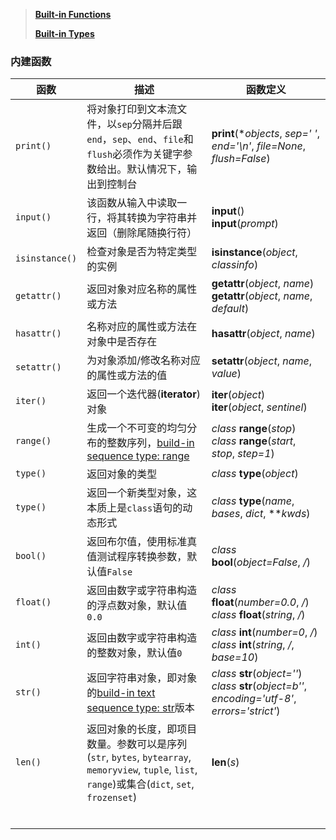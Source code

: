 > **[Built-in Functions](https://docs.python.org/3/library/functions.html)**
>
> **[Built-in Types](https://docs.python.org/3/library/stdtypes.html)**

### 内建函数

| 函数           | 描述                                                         | 函数定义                                                     |
| -------------- | ------------------------------------------------------------ | ------------------------------------------------------------ |
| `print()` | 将对象打印到文本流文件，以`sep`分隔并后跟`end`，`sep`、`end`、`file`和`flush`必须作为关键字参数给出。默认情况下，输出到控制台 | **print**(**objects*, *sep=' '*, *end='\n'*, *file=None*, *flush=False*) |
| `input()` | 该函数从输入中读取一行，将其转换为字符串并返回（删除尾随换行符） | **input**()<br/>**input**(*prompt*) |
| `isinstance()` | 检查对象是否为特定类型的实例                                 | **isinstance**(*object*, *classinfo*)     |
| `getattr()`    | 返回对象对应名称的属性或方法                                 | **getattr**(*object*, *name*)<br/>**getattr**(*object*, *name*, *default*) |
| `hasattr()`    | 名称对应的属性或方法在对象中是否存在                         | **hasattr**(*object*, *name*)                                |
| `setattr()`    | 为对象添加/修改名称对应的属性或方法的值                      | **setattr**(*object*, *name*, *value*)                       |
| `iter()`       | 返回一个迭代器(**iterator**)对象                             | **iter**(*object*)<br/>**iter**(*object*, *sentinel*)        |
| `range()`      | 生成一个不可变的均匀分布的整数序列，[build-in sequence type: range](https://docs.python.org/3/library/stdtypes.html#typesseq-range) | *class* **range**(*stop*)<br/>*class* **range**(*start*, *stop*, *step=1*) |
| `type()`       | 返回对象的类型                                               | *class* **type**(*object*)                                   |
| `type()`       | 返回一个新类型对象，这本质上是`class`语句的动态形式          | *class* **type**(*name*, *bases*, *dict*, ***kwds*)          |
| `bool()`       | 返回布尔值，使用标准真值测试程序转换参数，默认值`False`      | *class* **bool**(*object=False*, */*)                        |
| `float()`      | 返回由数字或字符串构造的浮点数对象，默认值`0.0`              | *class* **float**(*number=0.0*, */*)<br/>*class* **float**(*string*, */*) |
| `int()`        | 返回由数字或字符串构造的整数对象，默认值`0`                  | *class* **int**(*number=0*, */*)<br/>*class* **int**(*string*, */*, *base=10*) |
| `str()`        | 返回字符串对象，即对象的[build-in text sequence type: str](https://docs.python.org/3/library/stdtypes.html#str)版本 | *class* **str**(*object=''*)<br/>*class* **str**(*object=b''*, *encoding='utf-8'*, *errors='strict'*) |
| `len()`        | 返回对象的长度，即项目数量。参数可以是序列(`str`, `bytes`, `bytearray`, `memoryview`, `tuple`, `list`, `range`)或集合(`dict`, `set`, `frozenset`) | **len**(*s*)                                                 |
|                |                                                              |                                                              |
|                |                                                              |                                                              |
|                |                                                              |                                                              |
|                |                                                              |                                                              |
|                |                                                              |                                                              |
|                |                                                              |                                                              |

